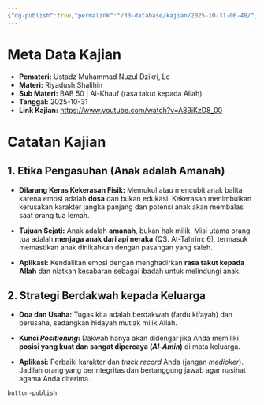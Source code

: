 ```yaml
---
{"dg-publish":true,"permalink":"/30-database/kajian/2025-10-31-06-49/","tags":["kajian"]}
---
```





# Meta Data Kajian 
<div><ul class="dataview list-view-ul"><li><span><strong>Pemateri:</strong> Ustadz Muhammad Nuzul Dzikri, Lc</span></li><li><span><strong>Materi:</strong> Riyadush Shalihin</span></li><li><span><strong>Sub Materi:</strong> BAB 50 | Al-Khauf (rasa takut kepada Allah)</span></li><li><span><strong>Tanggal:</strong> 2025-10-31</span></li><li><span><strong>Link Kajian:</strong> <a rel="noopener nofollow" class="external-link" href="https://www.youtube.com/watch?v=A89jKzD8_00" target="_blank">https://www.youtube.com/watch?v=A89jKzD8_00</a></span></li></ul></div>

# Catatan Kajian
## 1. Etika Pengasuhan (Anak adalah Amanah)

- **Dilarang Keras Kekerasan Fisik:** Memukul atau mencubit anak balita karena emosi adalah **dosa** dan bukan edukasi. Kekerasan menimbulkan kerusakan karakter jangka panjang dan potensi anak akan membalas saat orang tua lemah.
    
- **Tujuan Sejati:** Anak adalah **amanah**, bukan hak milik. Misi utama orang tua adalah **menjaga anak dari api neraka** (QS. At-Tahrim: 6), termasuk memastikan anak dinikahkan dengan pasangan yang saleh.
    
- **Aplikasi:** Kendalikan emosi dengan menghadirkan **rasa takut kepada Allah** dan niatkan kesabaran sebagai ibadah untuk melindungi anak.
    

## 2. Strategi Berdakwah kepada Keluarga

- **Doa dan Usaha:** Tugas kita adalah berdakwah (fardu kifayah) dan berusaha, sedangkan hidayah mutlak milik Allah.
    
- **Kunci _Positioning_:** Dakwah hanya akan didengar jika Anda memiliki **posisi yang kuat dan sangat dipercaya (_Al-Amin_)** di mata keluarga.
    
- **Aplikasi:** Perbaiki karakter dan _track record_ Anda (jangan _medioker_). Jadilah orang yang berintegritas dan bertanggung jawab agar nasihat agama Anda diterima.
 
 `button-publish`